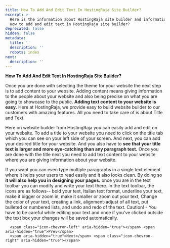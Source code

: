 ```yaml
---
title: How To Add And Edit Text In HostingRaja Site Builder?
excerpt: >-
  Here is the information about HostingRaja site builder and information about
  How to add and edit text in HostingRaja site builder?
deprecated: false
hidden: false
metadata:
  title: ''
  description: ''
  robots: index
next:
  description: ''
---
```


<div itemprop="articleBody">
    <span style={{fontSize: "x-large"}}><strong>How To Add And Edit Text In HostingRaja Site Builder?</strong></span>
    <p dir="ltr"> </p>
    <p>Once you are done with selecting the theme for your website the next step is to add content to your website. Adding content means giving information to the people about your website and also being precise on what you are going to showcase to the public. <strong>Adding text content to your website is easy.</strong> Here at HostingRaja, we provide easy to build website builder to our customers with amazing features. All you need to take care of is about Title and Text.</p>
    <p dir="ltr"></p>
    <p> </p>
    <p dir="ltr"><span style={{fontSize: "large"}}>Here on website builder from HostingRaja you can easily add and edit on your website. To add a title to your website you need to click on the title tab which you can see on your left side of your screen. And next, you can add your desired title for your website. And you also have to <strong>see that your title text is larger and more eye-catching than any paragraph text.</strong> Once you are done with the title next you need to add text content to your website where you are giving information about your website.</span></p>
    <p> </p>
    <p dir="ltr"></p>
    <p> </p>
    <p dir="ltr"><span style={{fontSize: "large"}}>If you want you can even type multiple paragraphs in a single text element where it helps your users to read easily and it also looks clean. By doing so <strong>it will also help you in designing your pages.</strong> once you are in the text toolbar you can modify and write your text there. In the text toolbar, the icons are as follows-- bold your text, Italian text format, underline your text, make it bigger or zoom in, make it smaller or zoom out your text, Change the color of your text, creating a link, alignment-adjust of all text, put bulleted or numbered lists, and undo and redo of the text. Caution! - You have to be careful while editing your text and once if you've clicked outside the text box your changes will be saved automatically. </span></p>
    <div> </div>
</div>

      <span class="icon-chevron-left" aria-hidden="true"></span> <span aria-hidden="true">Prev</span>  
      <span aria-hidden="true">Next</span> <span class="icon-chevron-right" aria-hidden="true"></span>
